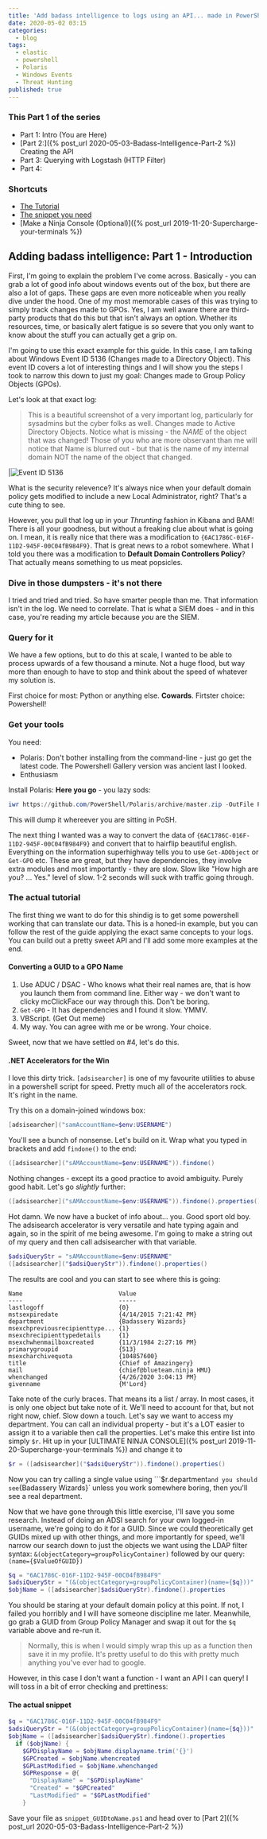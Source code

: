 ```yaml
---
title: 'Add badass intelligence to logs using an API... made in PowerShell?'
date: 2020-05-02 03:15
categories:
  - blog
tags:
  - elastic
  - powershell
  - Polaris
  - Windows Events
  - Threat Hunting
published: true
---
```


### This Part 1 of the series

* Part 1: Intro (You are Here)
* [Part 2:]({% post_url 2020-05-03-Badass-Intelligence-Part-2 %}) Creating the API
* Part 3: Querying with Logstash (HTTP Filter)
* Part 4: 

### Shortcuts

* [The Tutorial](#the-actual-tutorial)
* [The snippet you need](#the-actual-snippet)
* [Make a Ninja Console (Optional)]({% post_url 2019-11-20-Supercharge-your-terminals %})

## Adding badass intelligence: Part 1 - Introduction

First, I'm going to explain the problem I've come across.  Basically - you can grab a lot of good info about windows events out of the box, but there are also a lot of gaps.  These gaps are even more noticeable when you really dive under the hood.  One of my most memorable cases of this was trying to simply track changes made to GPOs.  Yes, I am well aware there are third-party products that do this but that isn't always an option.  Whether its resources, time, or basically alert fatigue is so severe that you only want to know about the stuff you can actually get a grip on.  

I'm going to use this exact example for this guide.  In this case, I am talking about Windows Event ID 5136 (Changes made to a Directory Object).  This event ID covers a lot of interesting things and I will show you the steps I took to narrow this down to just my goal:  Changes made to Group Policy Objects (GPOs).  

Let's look at that exact log: 

> This is a beautiful screenshot of a very important log, particularly for sysadmins but the cyber folks as well.  Changes made to Active Directory Objects.  Notice what is missing - the *NAME* of the object that was changed!  Those of you who are more observant than me will notice that Name is blurred out - but that is the name of my internal domain NOT the name of the object that changed. 

|![Event ID 5136](/assets/images/5136.png)

What is the security relevence?  It's always nice when your default domain policy gets modified to include a new Local Administrator, right?  That's a cute thing to see. 

However, you pull that log up in your *Thrunting* fashion in Kibana and BAM!  There is all your goodness, but without a freaking clue about what is going on.  I mean, it is really nice that there was a modification to `{6AC1786C-016F-11D2-945F-00C04fB984F9}`.  That is great news to a robot somewhere.  What I told you there was a modification to **Default Domain Controllers Policy**?  That actually means something to us meat popsicles.

### Dive in those dumpsters - it's not there

I tried and tried and tried.  So have smarter people than me.  That information isn't in the log.  We need to correlate.  That is what a SIEM does - and in this case, you're reading my article because *you* are the SIEM.

### Query for it

We have a few options, but to do this at scale, I wanted to be able to process upwards of a few thousand a minute.  Not a huge flood, but way more than enough to have to stop and think about the speed of whatever my solution is.

First choice for most:  Python or anything else.   **Cowards**. 
Firtster choice:  Powershell!

### Get your tools

You need:

* Polaris:  Don't bother installing from the command-line - just go get the latest code.  The Powershell Gallery version was ancient last I looked.
* Enthusiasm

Install Polaris:
**Here you go** - you lazy sods:  

```powershell
iwr https://github.com/PowerShell/Polaris/archive/master.zip -OutFile Polaris.zip;Expand-Archive .\Polaris.zip;Remove-Item .\Polaris.zip
```  

This will dump it whereever you are sitting in PoSH.

The next thing I wanted was a way to convert the data of `{6AC1786C-016F-11D2-945F-00C04fB984F9}` and convert that to hairflip beautiful english.  Everything on the information superhighway tells you to use `Get-ADObject` or `Get-GPO` etc.  These are great, but they have dependencies, they involve extra modules and most importantly - they are slow.  Slow like "How high are you? ... Yes." level of slow. 1-2 seconds will suck with traffic going through.  

### The actual tutorial

The first thing we want to do for this shindig is to get some powershell working that can translate our data.  This is a honed-in example, but you can follow the rest of the guide applying the exact same concepts to your logs.  You can build out a pretty sweet API and I'll add some more examples at the end.

#### Converting a GUID to a GPO Name

1. Use ADUC / DSAC - Who knows what their real names are, that is how you launch them from command line.  Either way - we don't want to clicky mcClickFace our way through this.  Don't be boring.
2. `Get-GPO` - It has dependencies and I found it slow.  YMMV.
3. VBScript.  (Get Out meme)
4. My way.  You can agree with me or be wrong.  Your choice. 

Sweet, now that we have settled on #4, let's do this. 

#### .NET Accelerators for the Win

I love this dirty trick.  `[adsisearcher]` is one of my favourite utilities to abuse in a powershell script for speed.  Pretty much all of the accelerators rock.  It's right in the name.

Try this on a domain-joined windows box:

```powershell
[adsisearcher]("samAccountName=$env:USERNAME")
```

You'll see a bunch of nonsense.  Let's build on it.  Wrap what you typed in brackets and add `findone()` to the end:

```powershell
([adsisearcher]("sAMAccountName=$env:USERNAME")).findone()
```

Nothing changes - except its a good practice to avoid ambiguity.  Purely good habit.  Let's go *slightly* further: 

```powershell
([adsisearcher]("sAMAccountName=$env:USERNAME")).findone().properties()
```

Hot damn.  We now have a bucket of info about... you.  Good sport old boy. The adsisearch accelerator is very versatile and hate typing again and again, so in the spirit of me being awesome.  I'm going to make a string out of my query and then call adsisearcher with that variable. 

```powershell
$adsiQueryStr = "sAMAccountName=$env:USERNAME"
([adsisearcher]("$adsiQueryStr")).findone().properties()
```

The results are cool and you can start to see where this is going: 

```text
Name                           Value
----                           -----
lastlogoff                     {0}
mstsexpiredate                 {4/14/2015 7:21:42 PM}
department                     {Badassery Wizards}
msexchpreviousrecipienttype... {1}
msexchrecipienttypedetails     {1}
msexchwhenmailboxcreated       {11/3/1984 2:27:16 PM}
primarygroupid                 {513}
msexcharchivequota             {104857600}
title                          {Chief of Amazingery}
mail                           {chief@blueteam.ninja HMU}
whenchanged                    {4/26/2020 3:04:13 PM}
givenname                      {M'Lord}
```

Take note of the curly braces.  That means its a list / array.  In most cases, it is only one object but take note of it.  We'll need to account for that, but not right now, chief.  Slow down a touch.  Let's say we want to access my department.  You can call an individual property - but it's a LOT easier to assign it to a variable then call the properties.  Let's make this entire list into simply `$r`.  Hit up in your [ULTIMATE NINJA CONSOLE]({% post_url 2019-11-20-Supercharge-your-terminals %}) and change it to 

```powershell
$r = ([adsisearcher]("$adsiQueryStr")).findone().properties()
```

Now you can try calling a single value using ```$r.department` and you should see `{Badassery Wizards}` unless you work somewhere boring, then you'll see a real department.

Now that we have gone through this little exercise, I'll save you some research.  Instead of doing an ADSI search for your own logged-in username, we're going to do it for a GUID.  Since we could theoretically get GUIDs mixed up with other things, and more importantly for speed, we'll narrow our search down to just the objects we want using the LDAP filter syntax: `&(objectCategory=groupPolicyContainer)` followed by our query: `(name={$ValueOfGUID})`

```powershell
$q = "6AC1786C-016F-11D2-945F-00C04fB984F9"
$adsiQueryStr = "(&(objectCategory=groupPolicyContainer)(name={$q}))"
$objName = ([adsisearcher]$adsiQueryStr).findone().properties
```

You should be staring at your default domain policy at this point.  If not, I failed you horribly and I will have someone discipline me later.  Meanwhile, go grab a GUID from Group Policy Manager and swap it out for the `$q` variable above and re-run it.  

>Normally, this is when I would simply wrap this up as a function then save it in my profile.  It's pretty useful to do this with pretty much anything you've ever had to google.

However, in this case I don't want a function - I want an API I can query!  I will toss in a bit of error checking and prettiness: 

#### The actual snippet

```powershell
$q = "6AC1786C-016F-11D2-945F-00C04fB984F9"
$adsiQueryStr = "(&(objectCategory=groupPolicyContainer)(name={$q}))"
$objName = ([adsisearcher]$adsiQueryStr).findone().properties
  if ($objName) {
    $GPDisplayName = $objName.displayname.trim('{}')
    $GPCreated = $objName.whencreated
    $GPLastModified = $objName.whenchanged
    $GPResponse = @{
      "DisplayName" = "$GPDisplayName"
      "Created" = "$GPCreated"
      "LastModified" = "$GPLastModified"
    }
```

Save your file as `snippet_GUIDtoName.ps1` and head over to [Part 2]({% post_url 2020-05-03-Badass-Intelligence-Part-2 %})